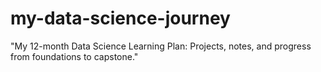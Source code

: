 # my-data-science-journey
"My 12-month Data Science Learning Plan: Projects, notes, and progress from foundations to capstone."
